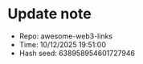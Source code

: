 ﻿# Update note
- Repo: awesome-web3-links
- Time: 10/12/2025 19:51:00
- Hash seed: 638958954601727946
